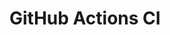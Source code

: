 # GitHub Actions CI





































































































































































































































































































































































































































































































































































































































































































































































































































































































































































































































































































































































































































































































































































































































































































































































































































































































































































































































































































































































































































































































































































































































































































































































































































































































































































































































































































































































































































































































































































































































































































































































































































